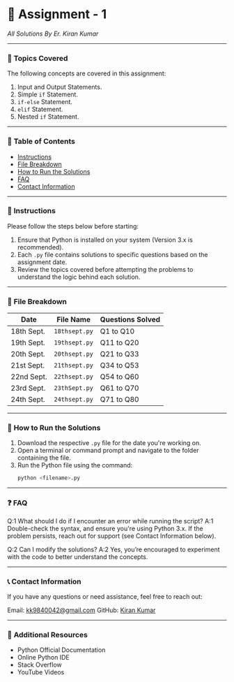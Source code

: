 # 📝 Assignment - 1  
<i>All Solutions By Er. Kiran Kumar</i>  

---

### 📘 **Topics Covered**  
The following concepts are covered in this assignment:  
1. Input and Output Statements.  
2. Simple `if` Statement.  
3. `if-else` Statement.  
4. `elif` Statement.  
5. Nested `if` Statement.  

---

### 📂 **Table of Contents**  
- [Instructions](#instructions)  
- [File Breakdown](#file-breakdown)  
- [How to Run the Solutions](#how-to-run-the-solutions)  
- [FAQ](#faq)  
- [Contact Information](#contact-information)

---

### 📜 **Instructions**  
Please follow the steps below before starting:  
1. Ensure that Python is installed on your system (Version 3.x is recommended).  
2. Each `.py` file contains solutions to specific questions based on the assignment date.  
3. Review the topics covered before attempting the problems to understand the logic behind each solution.  

---

### 📄 **File Breakdown**  

| Date         | File Name      | Questions Solved |  
|--------------|----------------|------------------|  
| 18th Sept.   | `18thsept.py`  | Q1 to Q10        |  
| 19th Sept.   | `19thsept.py`  | Q11 to Q20       |  
| 20th Sept.   | `20thsept.py`  | Q21 to Q33       |  
| 21st Sept.   | `21thsept.py`  | Q34 to Q53       |  
| 22nd Sept.   | `22thsept.py`  | Q54 to Q60       |  
| 23rd Sept.   | `23thSept.py`  | Q61 to Q70       |  
| 24th Sept.   | `24thsept.py`  | Q71 to Q80       |  

---

### 🚀 **How to Run the Solutions**  
1. Download the respective `.py` file for the date you're working on.  
2. Open a terminal or command prompt and navigate to the folder containing the file.  
3. Run the Python file using the command:  
   ```bash
   python <filename>.py

---

### ❓ **FAQ**
Q:1 What should I do if I encounter an error while running the script?
A:1 Double-check the syntax, and ensure you're using Python 3.x. If the problem persists, reach out for support (see Contact Information below).

Q:2 Can I modify the solutions?
A:2 Yes, you’re encouraged to experiment with the code to better understand the concepts.

---

### 📞 **Contact Information**
If you have any questions or need assistance, feel free to reach out:

Email: kk9840042@gmail.com
GitHub: <a href="https://github.com/Kiran-pro2001"> Kiran Kumar </a>

---

### 📢 **Additional Resources**
- Python Official Documentation
- Online Python IDE
- Stack Overflow
- YouTube Videos

